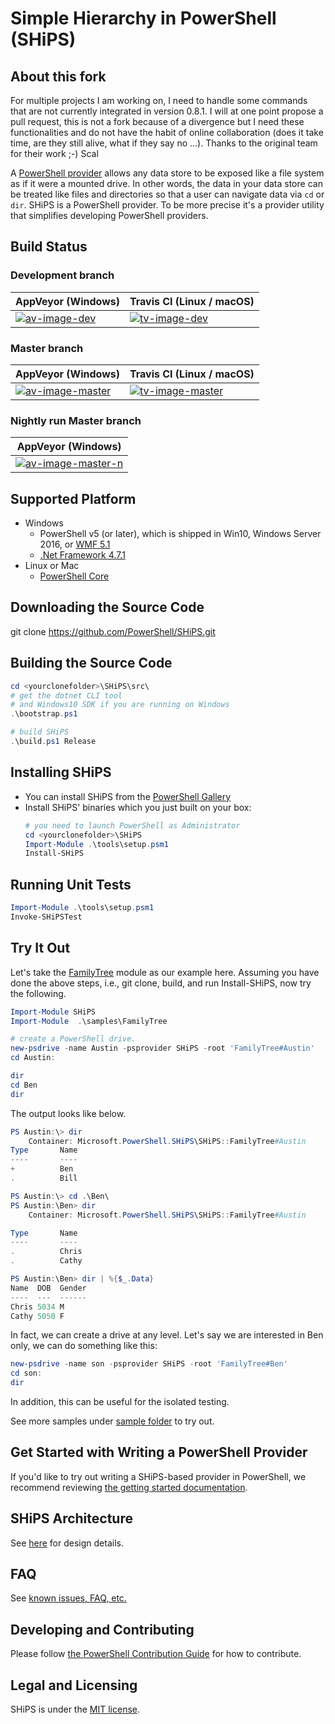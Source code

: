 # Simple Hierarchy in PowerShell (SHiPS)

## About this fork

For multiple projects I am working on, I need to handle some commands that are not currently integrated in version 0.8.1.
I will at one point propose a pull request, this is not a fork because of a divergence but I need these functionalities and do not have the habit of online collaboration (does it take time, are they still alive, what if they say no ...).
Thanks to the original team for their work ;-)
Scal



A [PowerShell provider][ps-provider] allows any data store to be exposed like a file system as if it were a mounted drive.
In other words, the data in your data store can be treated like files and directories so that a user can navigate data via `cd` or `dir`.
SHiPS is a PowerShell provider.
To be more precise it's a provider utility that simplifies developing PowerShell providers.

## Build Status

### Development branch

| AppVeyor (Windows)       | Travis CI (Linux / macOS) |
|--------------------------|--------------------------|
| [![av-image-dev][]][av-site-dev] | [![tv-image-dev][]][tv-site-dev] |


### Master branch
| AppVeyor (Windows)       | Travis CI (Linux / macOS) |
|--------------------------|--------------------------|
| [![av-image-master][]][av-site-master] | [![tv-image-master][]][tv-site-master] |

[av-image-master]: https://ci.appveyor.com/api/projects/status/jjy56evq75bxn5w4/branch/master?svg=true
[av-site-master]: https://ci.appveyor.com/project/PowerShell/SHiPS/history/branch/master
[tv-image-master]: https://travis-ci.org/PowerShell/SHiPS.svg?branch=master
[tv-site-master]: https://travis-ci.org/PowerShell/SHiPS/branches

[av-image-dev]:https://ci.appveyor.com/api/projects/status/jjy56evq75bxn5w4/branch/development?svg=true
[av-site-dev]: https://ci.appveyor.com/project/PowerShell/SHiPS/history/branch/development
[tv-image-dev]: https://travis-ci.org/PowerShell/SHiPS.svg?branch=development
[tv-site-dev]: https://travis-ci.org/PowerShell/SHiPS/branches

### Nightly run Master branch


| AppVeyor (Windows)
|--------------------------
| [![av-image-master-n][]][av-site-master-n]

[av-image-master-n]: https://ci.appveyor.com/api/projects/status/od48qs1sf6xo3ro0/branch/master?svg=true
[av-site-master-n]: https://ci.appveyor.com/project/PowerShell/ships-yfgug/branch/master


## Supported Platform

- Windows
  - PowerShell v5 (or later), which is shipped in Win10, Windows Server 2016, or [WMF 5.1][wmf51]
  - [.Net Framework 4.7.1][dotnet471]
- Linux or Mac
  - [PowerShell Core][ps]

## Downloading the Source Code

git clone https://github.com/PowerShell/SHiPS.git

## Building the Source Code

```powerShell
cd <yourclonefolder>\SHiPS\src\
# get the dotnet CLI tool
# and Windows10 SDK if you are running on Windows
.\bootstrap.ps1

# build SHiPS
.\build.ps1 Release

```

## Installing SHiPS

- You can install SHiPS from the [PowerShell Gallery][psgallery]
- Install SHiPS' binaries which you just built on your box:
  ```powerShell
  # you need to launch PowerShell as Administrator
  cd <yourclonefolder>\SHiPS
  Import-Module .\tools\setup.psm1
  Install-SHiPS
  ```

## Running Unit Tests

```powerShell
Import-Module .\tools\setup.psm1
Invoke-SHiPSTest
```

## Try It Out

Let's take the [FamilyTree][ft] module as our example here.
Assuming you have done the above steps, i.e., git clone, build, and run Install-SHiPS, now try the following.

```powerShell
Import-Module SHiPS
Import-Module  .\samples\FamilyTree

# create a PowerShell drive.
new-psdrive -name Austin -psprovider SHiPS -root 'FamilyTree#Austin'
cd Austin:

dir
cd Ben
dir
```

The output looks like below.

```powerShell
PS Austin:\> dir
    Container: Microsoft.PowerShell.SHiPS\SHiPS::FamilyTree#Austin
Type       Name
----       ----
+          Ben
.          Bill

PS Austin:\> cd .\Ben\
PS Austin:\Ben> dir
    Container: Microsoft.PowerShell.SHiPS\SHiPS::FamilyTree#Austin

Type       Name
----       ----
.          Chris
.          Cathy

PS Austin:\Ben> dir | %{$_.Data}
Name  DOB  Gender
----  ---  ------
Chris 5034 M
Cathy 5050 F
```

In fact, we can create a drive at any level. Let's say we are interested in Ben only, we can do something like this:

```powershell
new-psdrive -name son -psprovider SHiPS -root 'FamilyTree#Ben'
cd son:
dir
```

In addition, this can be useful for the isolated testing.

See more samples under [sample folder][sample] to try out.

## Get Started with Writing a PowerShell Provider

If you'd like to try out writing a SHiPS-based provider in PowerShell, we recommend reviewing [the getting started documentation][getstarted].

## SHiPS Architecture

See [here][design] for design details.

## FAQ

See [known issues, FAQ, etc.][faq]

## Developing and Contributing

Please follow [the PowerShell Contribution Guide][ps-contribution] for how to contribute.

## Legal and Licensing

SHiPS is under the [MIT license][license].

[ps]: https://github.com/PowerShell/PowerShell
[ps-provider]: https://msdn.microsoft.com/en-us/powershell/reference/5.1/microsoft.powershell.core/about/about_providers
[ps-contribution]: https://github.com/PowerShell/PowerShell/blob/master/.github/CONTRIBUTING.md
[wmf51]: https://www.microsoft.com/en-us/download/details.aspx?id=54616
[license]: /LICENSE.txt
[design]: /docs/Design.md
[sample]: /samples/
[ft]: /samples/FamilyTree
[getstarted]: /docs/README.md
[faq]: /docs/FAQ.md
[psgallery]: https://www.powershellgallery.com/packages/SHiPS
[dotnet471]: http://go.microsoft.com/fwlink/?LinkId=852095
